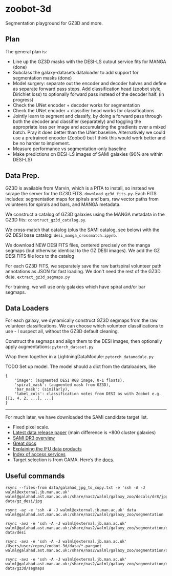 # zoobot-3d

Segmentation playground for GZ3D and more.

## Plan

The general plan is:

* Line up the GZ3D masks with the DESI-LS cutout service fits for MANGA (done)
* Subclass the galaxy-datasets dataloader to add support for segmentation masks (done)
* Model surgery: separate out the encoder and decoder halves and define as separate forward pass steps. Add classification head (zoobot style, Dirichlet loss) to optionally forward pass instead of the decoder half. (in progress)
* Check the UNet encoder + decoder works for segmentation
* Check the UNet encoder + classifier head works for classifications
* Jointly learn to segment and classify, by doing a forward pass through both the decoder and classifier (separately) and toggling the appropriate loss per image and accumulating the gradients over a mixed batch. Pray it does better than the UNet baseline. Alternatively we could use a pretrained encoder (Zoobot) but I think this would work better and be no harder to implement.
* Measure performance vs segmentation-only baseline
* Make predictions on DESI-LS images of SAMI galaxies (90% are within DESI-LS)

## Data Prep.

GZ3D is available from Marvin, which is a PITA to install, so instead we scrape the server for the GZ3D FITS. `download_gz3d_fits.py`.
Each FITS includes: segmentation maps for spirals and bars, raw vector paths from volunteers for spirals and bars, and MANGA metadata.

We construct a catalog of GZ3D galaxies using the MANGA metadata in the GZ3D fits: `construct_gz3d_catalog.py`.

We cross-match that catalog (plus the SAMI catalog, see below) with the GZ DESI base catalog: `desi_manga_crossmatch.ipynb`.

<!-- , and grab them from Manchester with rsync: `grab_desi_fits.ipynb`.  -->
We download NEW DESI FITS files, centered precisely on the manga segmaps (but otherwise identical to the GZ DESI images).
We add the GZ DESI FITS file locs to the catalog
<!-- The catalog is now ready: `data/gz3d_and_gz_desi_master_catalog.csv` -->

For each GZ3D FITS, we separately save the raw bar/spiral volunteer path annotations as JSON for fast loading. We don't need the rest of the GZ3D data. `extract_gz3d_segmaps.py`

For training, we will use only galaxies which have spiral and/or bar segmaps.

## Data Loaders

For each galaxy, we dynamically construct GZ3D segmaps from the raw volunteer classifications. 
We can choose which volunteer classifications to use - I suspect all, without the GZ3D default cleaning.

Construct the segmaps and align them to the DESI images, then optionally apply augmentations: `pytorch_dataset.py`

Wrap them together in a LightningDataModule: `pytorch_datamodule.py`

TODO Set up model. The model should a dict from the dataloaders, like

    {
        'image': (augmented DESI RGB image, 0-1 floats),
        'spiral_mask': (augmented mask from GZ3D),
        'bar_mask': (similarly),
        'label_cols': classification votes from DESI as with Zoobot e.g. [[1, 4, 2, ...], ...]
    }

---


For much later, we have downloaded the SAMI candidate target list.

* Fixed pixel scale.
* [Latest data release paper](https://academic.oup.com/mnras/article/505/1/991/6123881) (main difference is +800 cluster galaxies)
* [SAMI DR3 overview](http://www.sami-survey.org/node/902)
* [Great docs](https://docs.datacentral.org.au/sami/data-release-3/)
* [Explaining the IFU data products](https://docs.datacentral.org.au/sami/data-release-3/core-data-products/)
* [Index of access services](https://datacentral.org.au/services/)
* Target selection is from GAMA. Here’s the [docs](https://docs.datacentral.org.au/sami/data-release-3/input-and-photometric-catalogues/).

## Useful commands

    rsync --files-from data/galahad_jpg_to_copy.txt -e 'ssh -A -J walml@external.jb.man.ac.uk' walml@galahad.ast.man.ac.uk:/share/nas2/walml/galaxy_zoo/decals/dr8/jpg data/gz_desi/jpg

    rsync -az -e 'ssh -A -J walml@external.jb.man.ac.uk' data walml@galahad.ast.man.ac.uk:/share/nas2/walml/galaxy_zoo/segmentation

    rsync -avz -e 'ssh -A -J walml@external.jb.man.ac.uk' walml@galahad.ast.man.ac.uk:/share/nas2/walml/galaxy_zoo/segmentation/data/desi/jpg data/desi

    rsync -avz -e 'ssh -A -J walml@external.jb.man.ac.uk' /Users/user/repos/zoobot-3d/data/*.parquet walml@galahad.ast.man.ac.uk:/share/nas2/walml/galaxy_zoo/segmentation/data

    rsync -avz -e 'ssh -A -J walml@external.jb.man.ac.uk' walml@galahad.ast.man.ac.uk:/share/nas2/walml/galaxy_zoo/segmentation/data/gz3d/segmaps/masks data/gz3d/segmaps
